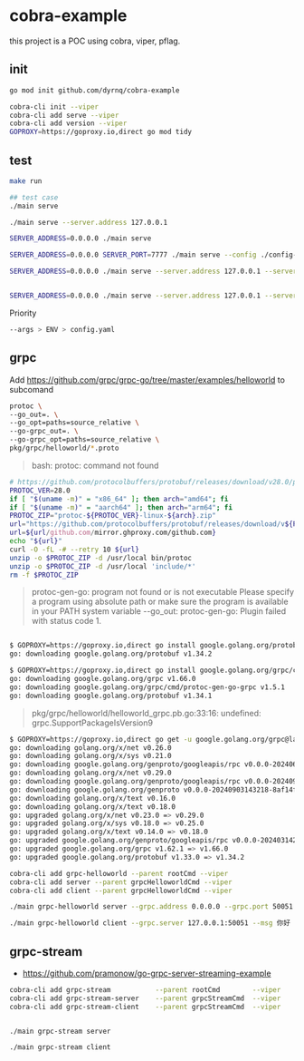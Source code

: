 # cobra-example


this project is a POC using cobra, viper, pflag.


## init

```bash
go mod init github.com/dyrnq/cobra-example

cobra-cli init --viper
cobra-cli add serve --viper
cobra-cli add version --viper
GOPROXY=https://goproxy.io,direct go mod tidy
```

## test


```bash
make run
```

```bash
## test case
./main serve

./main serve --server.address 127.0.0.1

SERVER_ADDRESS=0.0.0.0 ./main serve

SERVER_ADDRESS=0.0.0.0 SERVER_PORT=7777 ./main serve --config ./config-demo.yaml

SERVER_ADDRESS=0.0.0.0 ./main serve --server.address 127.0.0.1 --server.port=8899


SERVER_ADDRESS=0.0.0.0 ./main serve --server.address 127.0.0.1 --server.port=35566 --config ./config-demo.yaml

```

Priority

```bash
--args > ENV > config.yaml
```

## grpc

Add <https://github.com/grpc/grpc-go/tree/master/examples/helloworld> to subcomand

```bash
protoc \
--go_out=. \
--go_opt=paths=source_relative \
--go-grpc_out=. \
--go-grpc_opt=paths=source_relative \
pkg/grpc/helloworld/*.proto
```

> bash: protoc: command not found

```bash
# https://github.com/protocolbuffers/protobuf/releases/download/v28.0/protoc-28.0-linux-x86_64.zip
PROTOC_VER=28.0
if [ "$(uname -m)" = "x86_64" ]; then arch="amd64"; fi
if [ "$(uname -m)" = "aarch64" ]; then arch="arm64"; fi
PROTOC_ZIP="protoc-${PROTOC_VER}-linux-${arch}.zip"
url="https://github.com/protocolbuffers/protobuf/releases/download/v${PROTOC_VER}/${PROTOC_ZIP}";
url=${url/github.com/mirror.ghproxy.com/github.com}
echo "${url}"
curl -O -fL -# --retry 10 ${url}
unzip -o $PROTOC_ZIP -d /usr/local bin/protoc
unzip -o $PROTOC_ZIP -d /usr/local 'include/*'
rm -f $PROTOC_ZIP
```

> protoc-gen-go: program not found or is not executable
> Please specify a program using absolute path or make sure the program is available in your PATH system variable
> --go_out: protoc-gen-go: Plugin failed with status code 1.

```bash

$ GOPROXY=https://goproxy.io,direct go install google.golang.org/protobuf/cmd/protoc-gen-go@latest
go: downloading google.golang.org/protobuf v1.34.2

$ GOPROXY=https://goproxy.io,direct go install google.golang.org/grpc/cmd/protoc-gen-go-grpc@latest
go: downloading google.golang.org/grpc v1.66.0
go: downloading google.golang.org/grpc/cmd/protoc-gen-go-grpc v1.5.1
go: downloading google.golang.org/protobuf v1.34.1

```

> pkg/grpc/helloworld/helloworld_grpc.pb.go:33:16: undefined: grpc.SupportPackageIsVersion9

```bash
$ GOPROXY=https://goproxy.io,direct go get -u google.golang.org/grpc@latest
go: downloading golang.org/x/net v0.26.0
go: downloading golang.org/x/sys v0.21.0
go: downloading google.golang.org/genproto/googleapis/rpc v0.0.0-20240604185151-ef581f913117
go: downloading golang.org/x/net v0.29.0
go: downloading google.golang.org/genproto/googleapis/rpc v0.0.0-20240903143218-8af14fe29dc1
go: downloading google.golang.org/genproto v0.0.0-20240903143218-8af14fe29dc1
go: downloading golang.org/x/text v0.16.0
go: downloading golang.org/x/text v0.18.0
go: upgraded golang.org/x/net v0.23.0 => v0.29.0
go: upgraded golang.org/x/sys v0.18.0 => v0.25.0
go: upgraded golang.org/x/text v0.14.0 => v0.18.0
go: upgraded google.golang.org/genproto/googleapis/rpc v0.0.0-20240314234333-6e1732d8331c => v0.0.0-20240903143218-8af14fe29dc1
go: upgraded google.golang.org/grpc v1.62.1 => v1.66.0
go: upgraded google.golang.org/protobuf v1.33.0 => v1.34.2
```

```bash
cobra-cli add grpc-helloworld --parent rootCmd --viper
cobra-cli add server --parent grpcHelloworldCmd --viper
cobra-cli add client --parent grpcHelloworldCmd --viper
```

```bash
./main grpc-helloworld server --grpc.address 0.0.0.0 --grpc.port 50051

./main grpc-helloworld client --grpc.server 127.0.0.1:50051 --msg 你好
```


## grpc-stream

- <https://github.com/pramonow/go-grpc-server-streaming-example>

```bash
cobra-cli add grpc-stream           --parent rootCmd        --viper
cobra-cli add grpc-stream-server    --parent grpcStreamCmd  --viper
cobra-cli add grpc-stream-client    --parent grpcStreamCmd  --viper


./main grpc-stream server

./main grpc-stream client
```